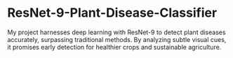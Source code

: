 # ResNet-9-Plant-Disease-Classifier
My project harnesses deep learning with ResNet-9 to detect plant diseases accurately, surpassing traditional methods. By analyzing subtle visual cues, it promises early detection for healthier crops and sustainable agriculture.
